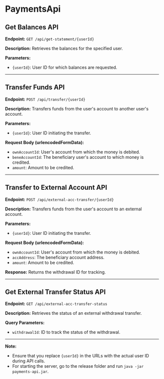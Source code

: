 # PaymentsApi

## Get Balances API

**Endpoint:** `GET /api/get-statement/{userId}`

**Description:** Retrieves the balances for the specified user.

**Parameters:**
- `{userId}`: User ID for which balances are requested.

---

## Transfer Funds API

**Endpoint:** `POST /api/transfer/{userId}`

**Description:** Transfers funds from the user's account to another user's account.

**Parameters:**
- `{userId}`: User ID initiating the transfer.

**Request Body (urlencodedFormData):**
- `ownAccountId`: User's account from which the money is debited.
- `beneAccountId`: The beneficiary user's account to which money is credited.
- `amount`: Amount to be credited.

---

## Transfer to External Account API

**Endpoint:** `POST /api/external-acc-transfer/{userId}`

**Description:** Transfers funds from the user's account to an external account.

**Parameters:**
- `{userId}`: User ID initiating the transfer.

**Request Body (urlencodedFormData):**
- `ownAccountId`: User's account from which the money is debited.
- `accAddress`: The beneficiary account address.
- `amount`: Amount to be credited.

**Response:** Returns the withdrawal ID for tracking.

---

## Get External Transfer Status API

**Endpoint:** `GET /api/external-acc-transfer-status`

**Description:** Retrieves the status of an external withdrawal transfer.

**Query Parameters:**
- `withdrawalId`: ID to track the status of the withdrawal.

---

**Note:**
- Ensure that you replace `{userId}` in the URLs with the actual user ID during API calls.
- For starting the server, go to the release folder and run `java -jar payments-api.jar`.
